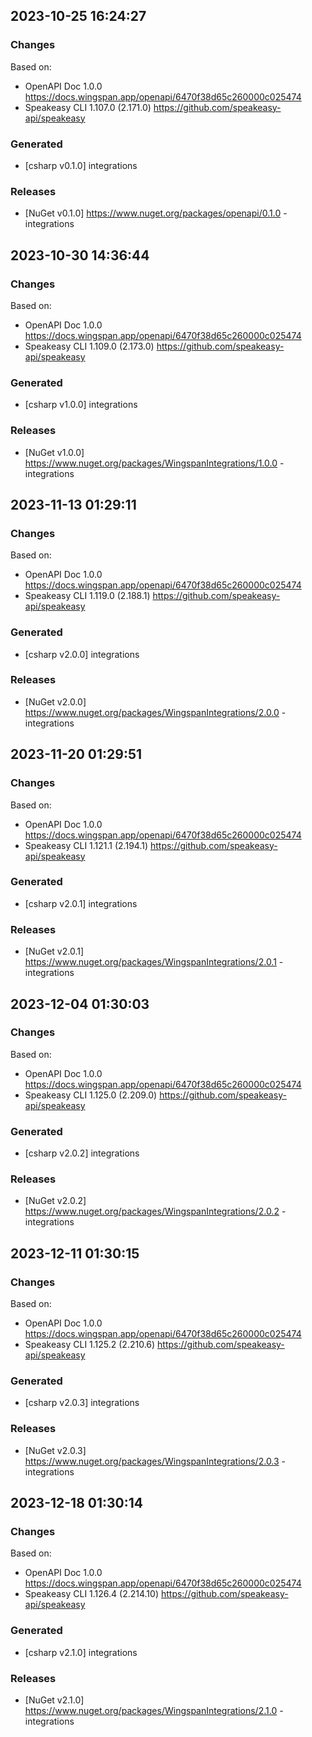 

## 2023-10-25 16:24:27
### Changes
Based on:
- OpenAPI Doc 1.0.0 https://docs.wingspan.app/openapi/6470f38d65c260000c025474
- Speakeasy CLI 1.107.0 (2.171.0) https://github.com/speakeasy-api/speakeasy
### Generated
- [csharp v0.1.0] integrations
### Releases
- [NuGet v0.1.0] https://www.nuget.org/packages/openapi/0.1.0 - integrations

## 2023-10-30 14:36:44
### Changes
Based on:
- OpenAPI Doc 1.0.0 https://docs.wingspan.app/openapi/6470f38d65c260000c025474
- Speakeasy CLI 1.109.0 (2.173.0) https://github.com/speakeasy-api/speakeasy
### Generated
- [csharp v1.0.0] integrations
### Releases
- [NuGet v1.0.0] https://www.nuget.org/packages/WingspanIntegrations/1.0.0 - integrations


## 2023-11-13 01:29:11
### Changes
Based on:
- OpenAPI Doc 1.0.0 https://docs.wingspan.app/openapi/6470f38d65c260000c025474
- Speakeasy CLI 1.119.0 (2.188.1) https://github.com/speakeasy-api/speakeasy
### Generated
- [csharp v2.0.0] integrations
### Releases
- [NuGet v2.0.0] https://www.nuget.org/packages/WingspanIntegrations/2.0.0 - integrations

## 2023-11-20 01:29:51
### Changes
Based on:
- OpenAPI Doc 1.0.0 https://docs.wingspan.app/openapi/6470f38d65c260000c025474
- Speakeasy CLI 1.121.1 (2.194.1) https://github.com/speakeasy-api/speakeasy
### Generated
- [csharp v2.0.1] integrations
### Releases
- [NuGet v2.0.1] https://www.nuget.org/packages/WingspanIntegrations/2.0.1 - integrations

## 2023-12-04 01:30:03
### Changes
Based on:
- OpenAPI Doc 1.0.0 https://docs.wingspan.app/openapi/6470f38d65c260000c025474
- Speakeasy CLI 1.125.0 (2.209.0) https://github.com/speakeasy-api/speakeasy
### Generated
- [csharp v2.0.2] integrations
### Releases
- [NuGet v2.0.2] https://www.nuget.org/packages/WingspanIntegrations/2.0.2 - integrations

## 2023-12-11 01:30:15
### Changes
Based on:
- OpenAPI Doc 1.0.0 https://docs.wingspan.app/openapi/6470f38d65c260000c025474
- Speakeasy CLI 1.125.2 (2.210.6) https://github.com/speakeasy-api/speakeasy
### Generated
- [csharp v2.0.3] integrations
### Releases
- [NuGet v2.0.3] https://www.nuget.org/packages/WingspanIntegrations/2.0.3 - integrations

## 2023-12-18 01:30:14
### Changes
Based on:
- OpenAPI Doc 1.0.0 https://docs.wingspan.app/openapi/6470f38d65c260000c025474
- Speakeasy CLI 1.126.4 (2.214.10) https://github.com/speakeasy-api/speakeasy
### Generated
- [csharp v2.1.0] integrations
### Releases
- [NuGet v2.1.0] https://www.nuget.org/packages/WingspanIntegrations/2.1.0 - integrations